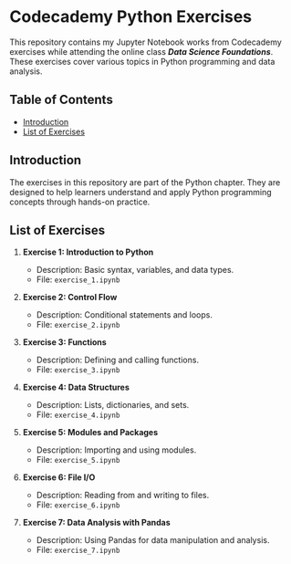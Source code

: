 # Codecademy Python Exercises

This repository contains my Jupyter Notebook works from Codecademy exercises while attending the online class ***Data Science Foundations***. These exercises cover various topics in Python programming and data analysis.

## Table of Contents

- [Introduction](#introduction)
- [List of Exercises](#list-of-exercises)

## Introduction

The exercises in this repository are part of the Python chapter. They are designed to help learners understand and apply Python programming concepts through hands-on practice.

## List of Exercises

1. **Exercise 1: Introduction to Python**
   - Description: Basic syntax, variables, and data types.
   - File: `exercise_1.ipynb`

2. **Exercise 2: Control Flow**
   - Description: Conditional statements and loops.
   - File: `exercise_2.ipynb`

3. **Exercise 3: Functions**
   - Description: Defining and calling functions.
   - File: `exercise_3.ipynb`

4. **Exercise 4: Data Structures**
   - Description: Lists, dictionaries, and sets.
   - File: `exercise_4.ipynb`

5. **Exercise 5: Modules and Packages**
   - Description: Importing and using modules.
   - File: `exercise_5.ipynb`

6. **Exercise 6: File I/O**
   - Description: Reading from and writing to files.
   - File: `exercise_6.ipynb`

7. **Exercise 7: Data Analysis with Pandas**
   - Description: Using Pandas for data manipulation and analysis.
   - File: `exercise_7.ipynb`

